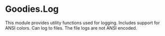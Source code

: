 # Goodies.Log

This module provides utility functions used for logging. Includes support for ANSI colors. Can log to files. The file logs are not ANSI encoded.
